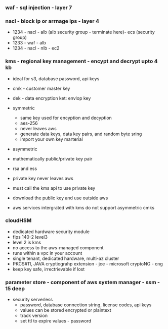 ### waf - sql injection - layer 7

### nacl - block ip or arrnage ips - layer 4

- 1234 - nacl - alb (alb security group - terminate here)- ecs (security group)
- 1233 - waf - alb
- 1234 - nacl - nlb - ec2

### kms - regional key management  - encypt and decrypt upto 4 kb
- ideal for s3, database password, api keys
- cmk - customer master key 

- dek - data encryption ket: envlop key 

- symmetric 
  - same key used for encyption and decyption
  - aes-256
  - never leaves aws
  - generate data keys, data key pairs, and random byte sring
  - import your own key marterial
  
  


- asymmetric 
 - mathematically public/private key pair
 - rsa and ess
 - private key never leaves aws
 - must call the kms api to use private key
 - download the public key and use outside aws
 - aws services intergrated with kms do not support asymmetric cmks
 
 
### cloudHSM
- dedicated hardware security module
- fips 140-2 level3
- level 2 is kms 
- no access to the aws-managed component
- runs within a vpc in your account
- single tenant, dedicated hardware, multi-az cluster
- PKCS#11, JAVA cryptiograhp extension - jce - microsoft cryptoNG - cng
- keep key safe, irrectrievable if lost

### parameter store - component of aws system manager - ssm - 15 deep
- security serverless 
  - password, database connection string, license codes, api keys
  - values can be stored encrypted or plaintext
  - track version
  - set ttl to expire values - password



